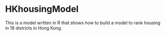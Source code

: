 # HKhousingModel
This is a model written in R that shows how to build a model to rank housing in 18 districts in Hong Kong.
